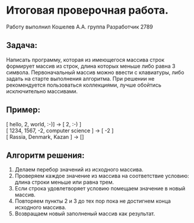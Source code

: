 # Итоговая проверочная работа.  
Работу выполнил Кошелев А.А. группа Разработчик 2789

## Задача:  
Написать программу, которая из имеющегося массива строк формирует массив из строк, длина которых меньше либо равна 3 символа. Первоначальный массив можно ввести с клавиатуры, либо задать на старте выполнения алгоритма. При решении не рекомендуется пользоваться коллекциями, лучше обойтись исключительно массивами.

## Пример:  

[ hello, 2, world, :-)] -> [ 2, :-) ]  
[ 1234, 1567, -2, computer science ] -> [ -2 ]  
[ Rassia, Denmark, Kazan ] -> []

## Алгоритм решения: 

1) Делаем перебор значений из исходного массива.  
2) Проверяем каждое значение из массива на соответствие условию: длина строки меньше или равна трем.  
3) Если строка удовлетворяет условию помещаем значение в новый массив.  
4) Повторяем пункты 2 и 3 до тех пор пока не достигнем конца исходного массива.  
5) Возвращаем новый заполненый массив как результат.  

